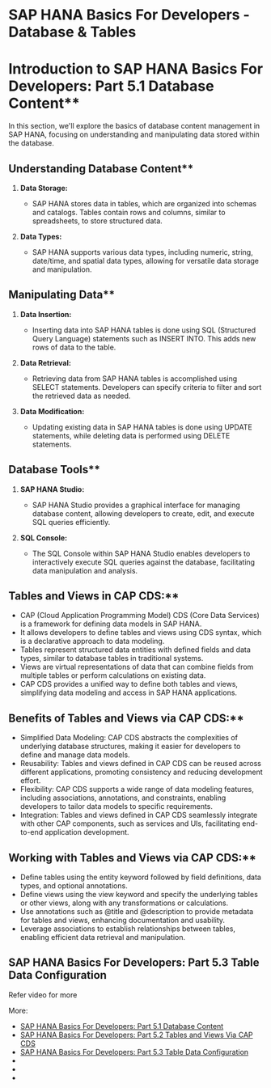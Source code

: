 # SAP HANA Basics For Developers - Database & Tables

# Introduction to SAP HANA Basics For Developers: Part 5.1 Database Content**

In this section, we'll explore the basics of database content management in SAP HANA, focusing on understanding and manipulating data stored within the database.

## Understanding Database Content**

1. **Data Storage:**
   - SAP HANA stores data in tables, which are organized into schemas and catalogs. Tables contain rows and columns, similar to spreadsheets, to store structured data.

2. **Data Types:**
   - SAP HANA supports various data types, including numeric, string, date/time, and spatial data types, allowing for versatile data storage and manipulation.

## Manipulating Data**

1. **Data Insertion:**
   - Inserting data into SAP HANA tables is done using SQL (Structured Query Language) statements such as INSERT INTO. This adds new rows of data to the table.

2. **Data Retrieval:**
   - Retrieving data from SAP HANA tables is accomplished using SELECT statements. Developers can specify criteria to filter and sort the retrieved data as needed.

3. **Data Modification:**
   - Updating existing data in SAP HANA tables is done using UPDATE statements, while deleting data is performed using DELETE statements.

## Database Tools**

1. **SAP HANA Studio:**
   - SAP HANA Studio provides a graphical interface for managing database content, allowing developers to create, edit, and execute SQL queries efficiently.

2. **SQL Console:**
   - The SQL Console within SAP HANA Studio enables developers to interactively execute SQL queries against the database, facilitating data manipulation and analysis.


##  Tables and Views in CAP CDS:**
  - CAP (Cloud Application Programming Model) CDS (Core Data Services) is a framework for defining data models in SAP HANA.
  - It allows developers to define tables and views using CDS syntax, which is a declarative approach to data modeling.
  - Tables represent structured data entities with defined fields and data types, similar to database tables in traditional systems.
  - Views are virtual representations of data that can combine fields from multiple tables or perform calculations on existing data.
  - CAP CDS provides a unified way to define both tables and views, simplifying data modeling and access in SAP HANA applications.

##  Benefits of Tables and Views via CAP CDS:**
  - Simplified Data Modeling: CAP CDS abstracts the complexities of underlying database structures, making it easier for developers to define and manage data models.
  - Reusability: Tables and views defined in CAP CDS can be reused across different applications, promoting consistency and reducing development effort.
  - Flexibility: CAP CDS supports a wide range of data modeling features, including associations, annotations, and constraints, enabling developers to tailor data models to specific requirements.
  - Integration: Tables and views defined in CAP CDS seamlessly integrate with other CAP components, such as services and UIs, facilitating end-to-end application development.

## Working with Tables and Views via CAP CDS:**
  - Define tables using the entity keyword followed by field definitions, data types, and optional annotations.
  - Define views using the view keyword and specify the underlying tables or other views, along with any transformations or calculations.
  - Use annotations such as @title and @description to provide metadata for tables and views, enhancing documentation and usability.
  - Leverage associations to establish relationships between tables, enabling efficient data retrieval and manipulation.


## SAP HANA Basics For Developers: Part 5.3 Table Data Configuration

Refer video for more


More:
- [SAP HANA Basics For Developers: Part 5.1 Database Content](https://www.youtube.com/watch?v=N-fwm9F45NA&list=PL6RpkC85SLQABOpzhd7WI-hMpy99PxUo0&index=121)
- [SAP HANA Basics For Developers: Part 5.2 Tables and Views Via CAP CDS](https://www.youtube.com/watch?v=UuXURLt1IQE&list=PL6RpkC85SLQABOpzhd7WI-hMpy99PxUo0&index=120)
- [SAP HANA Basics For Developers: Part 5.3 Table Data Configuration](https://www.youtube.com/watch?v=K1mHlVvP7Io&list=PL6RpkC85SLQABOpzhd7WI-hMpy99PxUo0&index=119)
- []()
- []()
- []()


